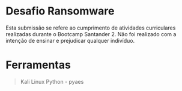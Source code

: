 # Desafio Ransomware
Esta submissão se refere ao cumprimento de atividades curriculares realizadas durante o Bootcamp Santander 2. Não foi realizado com a intenção de ensinar e prejudicar qualquer indivíduo.
# Ferramentas
> Kali Linux
> Python - pyaes
